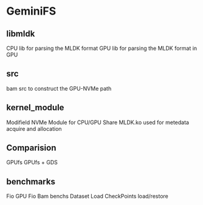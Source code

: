 # GeminiFS

## libmldk
CPU lib for parsing the MLDK format
GPU lib for parsing the MLDK format in GPU
## src
bam src to construct the GPU-NVMe path
## kernel_module
Modifield NVMe Module for CPU/GPU Share
MLDK.ko used for metedata acquire and allocation

## Comparision
GPUfs
GPUfs + GDS
## benchmarks
Fio
GPU Fio
Bam benchs
Dataset Load
CheckPoints load/restore
